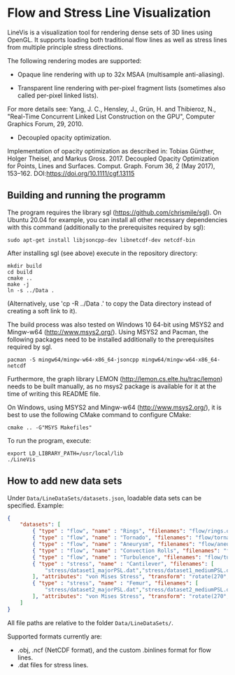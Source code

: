 # Flow and Stress Line Visualization

LineVis is a visualization tool for rendering dense sets of 3D lines using OpenGL.
It supports loading both traditional flow lines as well as stress lines from multiple principle stress directions.

The following rendering modes are supported:

- Opaque line rendering with up to 32x MSAA (multisample anti-aliasing).

- Transparent line rendering with per-pixel fragment lists (sometimes also called per-pixel linked lists).

For more details see: Yang, J. C., Hensley, J., Grün, H. and Thibieroz, N., "Real-Time Concurrent Linked List
Construction on the GPU", Computer Graphics Forum, 29, 2010.

- Decoupled opacity optimization.

Implementation of opacity optimization as described in:
Tobias Günther, Holger Theisel, and Markus Gross. 2017. Decoupled Opacity Optimization for Points, Lines and Surfaces.
Comput. Graph. Forum 36, 2 (May 2017), 153–162. DOI:https://doi.org/10.1111/cgf.13115


## Building and running the programm

The program requires the library sgl (https://github.com/chrismile/sgl).
On Ubuntu 20.04 for example, you can install all other necessary dependencies with this command (additionally to the prerequisites required by sgl):

```
sudo apt-get install libjsoncpp-dev libnetcdf-dev netcdf-bin
```

After installing sgl (see above) execute in the repository directory:

```
mkdir build
cd build
cmake ..
make -j
ln -s ../Data .
```
(Alternatively, use 'cp -R ../Data .' to copy the Data directory instead of creating a soft link to it).

The build process was also tested on Windows 10 64-bit using MSYS2 and Mingw-w64 (http://www.msys2.org/). Using MSYS2 and Pacman, the following packages need to be installed additionally to the prerequisites required by sgl.

```
pacman -S mingw64/mingw-w64-x86_64-jsoncpp mingw64/mingw-w64-x86_64-netcdf
```

Furthermore, the graph library LEMON (http://lemon.cs.elte.hu/trac/lemon) needs to be built manually, as no msys2 package is available for it at the time of writing this README file.

On Windows, using MSYS2 and Mingw-w64 (http://www.msys2.org/), it is best to use the following CMake command to configure CMake:
```
cmake .. -G"MSYS Makefiles"
```

To run the program, execute:
```
export LD_LIBRARY_PATH=/usr/local/lib
./LineVis
```

## How to add new data sets

Under `Data/LineDataSets/datasets.json`, loadable data sets can be specified. Example:

```json
{
    "datasets": [
        { "type" : "flow", "name" : "Rings", "filenames": "flow/rings.obj", "linewidth": 0.003, "attributes": "Vorticity" },
        { "type" : "flow", "name" : "Tornado", "filenames": "flow/tornado.obj", "linewidth": 0.003, "attributes": "Vorticity" },
        { "type" : "flow", "name" : "Aneurysm", "filenames": "flow/aneurysm.obj", "attributes": "Vorticity" },
        { "type" : "flow", "name" : "Convection Rolls", "filenames": "flow/convection_rolls.obj", "attributes": "Line Curvature" },
        { "type" : "flow", "name" : "Turbulence", "filenames": "flow/turbulence.obj", "attributes": "Lambda_2 Vortex Measure" },
        { "type" : "stress", "name" : "Cantilever", "filenames": [
            "stress/dataset1_majorPSL.dat","stress/dataset1_mediumPSL.dat","stress/dataset1_minorPSL.dat"
        ], "attributes": "von Mises Stress", "transform": "rotate(270°, 1, 0, 0)" },
        { "type" : "stress", "name" : "Femur", "filenames": [
            "stress/dataset2_majorPSL.dat","stress/dataset2_mediumPSL.dat","stress/dataset2_minorPSL.dat"
        ], "attributes": "von Mises Stress", "transform": "rotate(270°, 1, 0, 0)" }
    ]
}
```

All file paths are relative to the folder `Data/LineDataSets/`.

Supported formats currently are:
- .obj, .ncf (NetCDF format), and the custom .binlines format for flow lines.
- .dat files for stress lines.
